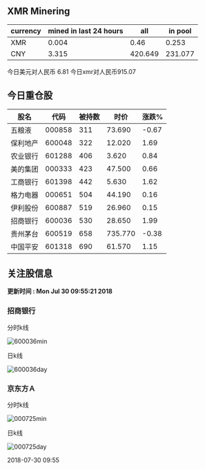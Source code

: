 ## XMR Minering

|currency|mined in last 24 hours|all|in pool|
|---|---|---|---|
|XMR|0.004|0.46|0.253|
|CNY|3.315|420.649|231.077|

今日美元对人民币 6.81	今日xmr对人民币915.07


## 今日重仓股 

|股名|代码|被持数|时价|涨跌%|
|---|---|---|---|---|
|五粮液|000858|311|73.690|-0.67|
|保利地产|600048|322|12.020|1.69|
|农业银行|601288|406|3.620|0.84|
|美的集团|000333|423|47.500|0.66|
|工商银行|601398|442|5.630|1.62|
|格力电器|000651|504|44.190|0.16|
|伊利股份|600887|519|26.960|0.15|
|招商银行|600036|530|28.650|1.99|
|贵州茅台|600519|658|735.770|-0.38|
|中国平安|601318|690|61.570|1.15|

## 关注股信息
**更新时间 : Mon Jul 30 09:55:21 2018**
### 招商银行 
分时k线

![600036min](http://image.sinajs.cn/newchart/min/n/sh600036.gif)

日k线

![600036day](http://image.sinajs.cn/newchart/daily/n/sh600036.gif)

### 京东方Ａ 
分时k线

![000725min](http://image.sinajs.cn/newchart/min/n/sz000725.gif)

日k线

![000725day](http://image.sinajs.cn/newchart/daily/n/sz000725.gif)

2018-07-30 09:55